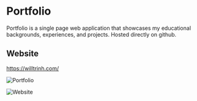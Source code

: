 # Portfolio

Portfolio is a single page web application that showcases my educational backgrounds, experiences, and projects. Hosted directly on github.

## Website

https://willtrinh.com/

![Portfolio](https://raw.githubusercontent.com/willtrinh/willtrinh.github.io/master/assets/images/portfolio.gif)

![Website](https://raw.githubusercontent.com/willtrinh/willtrinh.github.io/master/assets/images/website.png)